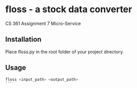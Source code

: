 # floss - a stock data converter
CS 361 Assignment 7 Micro-Service

## Installation
Place floss.py in the root folder of your project directory.

## Usage
````python
floss <input_path> <output_path>
```
